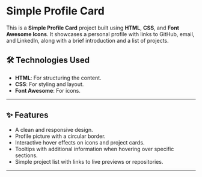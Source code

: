 # Simple Profile Card

This is a **Simple Profile Card** project built using **HTML**, **CSS**, and **Font Awesome Icons**. It showcases a personal profile with links to GitHub, email, and LinkedIn, along with a brief introduction and a list of projects.

## 🛠️ Technologies Used

- **HTML**: For structuring the content.
- **CSS**: For styling and layout.
- **Font Awesome**: For icons.

---

## ✨ Features

- A clean and responsive design.
- Profile picture with a circular border.
- Interactive hover effects on icons and project cards.
- Tooltips with additional information when hovering over specific sections.
- Simple project list with links to live previews or repositories.

---
